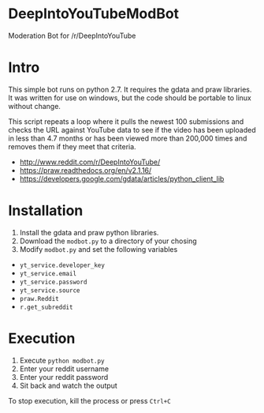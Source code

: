 DeepIntoYouTubeModBot
=====================

Moderation Bot for /r/DeepIntoYouTube

# Intro

This simple bot runs on python 2.7. It requires the gdata and praw libraries. It was written for use on windows, but the code should be portable to linux without change.

This script repeats a loop where it pulls the newest 100 submissions and checks the URL against YouTube data to see if the video has been uploaded in less than 4.7 months or has been viewed more than 200,000 times and removes them if they meet that criteria. 

* http://www.reddit.com/r/DeepIntoYouTube/
* https://praw.readthedocs.org/en/v2.1.16/
* https://developers.google.com/gdata/articles/python_client_lib

# Installation

1. Install the gdata and praw python libraries.
2. Download the `modbot.py` to a directory of your chosing
3. Modify `modbot.py` and set the following variables
  * `yt_service.developer_key`
  * `yt_service.email`
  * `yt_service.password`
  * `yt_service.source`
  * `praw.Reddit`
  * `r.get_subreddit`

# Execution

1. Execute `python modbot.py`
2. Enter your reddit username
3. Enter your reddit password
4. Sit back and watch the output

To stop execution, kill the process or press `Ctrl+C`
